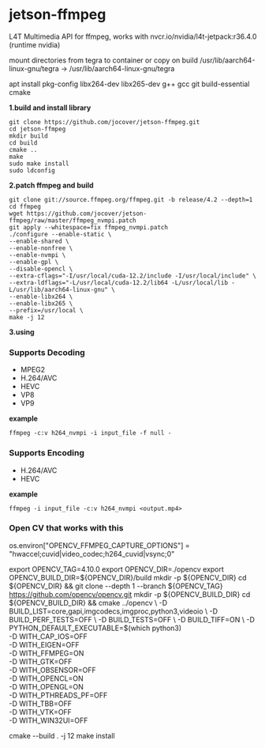 # jetson-ffmpeg
L4T Multimedia API for ffmpeg, works with nvcr.io/nvidia/l4t-jetpack:r36.4.0 (runtime nvidia)

mount directories from tegra to container or copy on build /usr/lib/aarch64-linux-gnu/tegra -> /usr/lib/aarch64-linux-gnu/tegra

apt install pkg-config libx264-dev libx265-dev g++ gcc git build-essential cmake

**1.build and install library**

    git clone https://github.com/jocover/jetson-ffmpeg.git
    cd jetson-ffmpeg
    mkdir build
    cd build
    cmake ..
    make
    sudo make install
    sudo ldconfig
	
**2.patch ffmpeg and build**

    git clone git://source.ffmpeg.org/ffmpeg.git -b release/4.2 --depth=1
    cd ffmpeg
    wget https://github.com/jocover/jetson-ffmpeg/raw/master/ffmpeg_nvmpi.patch
    git apply --whitespace=fix ffmpeg_nvmpi.patch
    ./configure --enable-static \
    --enable-shared \
    --enable-nonfree \
    --enable-nvmpi \
    --enable-gpl \
    --disable-opencl \
    --extra-cflags="-I/usr/local/cuda-12.2/include -I/usr/local/include" \
    --extra-ldflags="-L/usr/local/cuda-12.2/lib64 -L/usr/local/lib -L/usr/lib/aarch64-linux-gnu" \
    --enable-libx264 \
    --enable-libx265 \
    --prefix=/usr/local \
    make -j 12

**3.using**

### Supports Decoding
  - MPEG2
  - H.264/AVC
  - HEVC
  - VP8
  - VP9
  
**example**

    ffmpeg -c:v h264_nvmpi -i input_file -f null -
	
### Supports Encoding
  - H.264/AVC
  - HEVC

**example**

    ffmpeg -i input_file -c:v h264_nvmpi <output.mp4>

### Open CV that works with this 
os.environ["OPENCV_FFMPEG_CAPTURE_OPTIONS"] = "hwaccel;cuvid|video_codec;h264_cuvid|vsync;0"

export OPENCV_TAG=4.10.0
export OPENCV_DIR=./opencv
export OPENCV_BUILD_DIR=${OPENCV_DIR}/build
mkdir -p ${OPENCV_DIR}
cd ${OPENCV_DIR} && git clone --depth 1 --branch ${OPENCV_TAG} https://github.com/opencv/opencv.git
mkdir -p ${OPENCV_BUILD_DIR}
cd ${OPENCV_BUILD_DIR} && cmake ../opencv \
    -D BUILD_LIST=core,gapi,imgcodecs,imgproc,python3,videoio \
    -D BUILD_PERF_TESTS=OFF \
    -D BUILD_TESTS=OFF \
    -D BUILD_TIFF=ON \
    -D PYTHON_DEFAULT_EXECUTABLE=$(which python3) \
    -D WITH_CAP_IOS=OFF \
    -D WITH_EIGEN=OFF \
    -D WITH_FFMPEG=ON \
    -D WITH_GTK=OFF \
    -D WITH_OBSENSOR=OFF \
    -D WITH_OPENCL=ON \
    -D WITH_OPENGL=ON \
    -D WITH_PTHREADS_PF=OFF \
    -D WITH_TBB=OFF \
    -D WITH_VTK=OFF \
    -D WITH_WIN32UI=OFF

cmake --build . -j 12
make install
